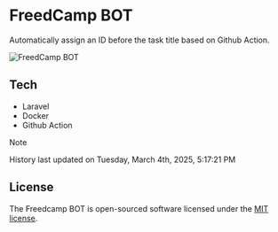 # FreedCamp BOT

Automatically assign an ID before the task title based on Github Action.

![FreedCamp BOT](https://repository-images.githubusercontent.com/737932867/7d34798b-2680-471c-b089-a78a718d3d6a)

## Tech

- Laravel
- Docker
- Github Action

> [!NOTE]  
> History last updated on Tuesday, March 4th, 2025, 5:17:21 PM

## License

The Freedcamp BOT is open-sourced software licensed under the [MIT license](https://opensource.org/licenses/MIT).
